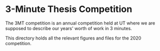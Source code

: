 # 3-Minute Thesis Competition
The 3MT competition is an annual competition held at UT where we are supposed to describe our years' worth of work in 3 minutes.

This directory holds all the relevant figures and files for the 2020 competition.